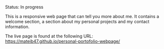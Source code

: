 Status: In progress

This is a responsive web page that can tell you more about me. It contains a welcome section, a section about my personal projects and my contact information. 

The live page is found at the following URL: https://mateib47.github.io/personal-portofolio-webpage/

